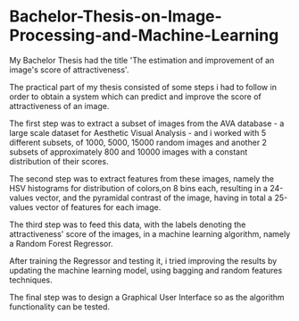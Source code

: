 # Bachelor-Thesis-on-Image-Processing-and-Machine-Learning
My Bachelor Thesis had the title 'The estimation and improvement of an image's score of attractiveness'.

The practical part of my thesis consisted of some steps i had to follow in order to obtain a system which can predict and improve the score of attractiveness of an image.

The first step was to extract a subset of images from the AVA database - a large scale dataset for Aesthetic Visual Analysis - and i worked with 5 different subsets, of 1000, 5000, 15000 random images and another 2 subsets of approximately 800 and 10000 images with a constant distribution of their scores. 

The second step was to extract features from these images, namely the HSV histograms for distribution of colors,on 8 bins each, resulting in a 24-values vector, and the pyramidal contrast of the image, having in total a 25-values vector of features for each image.

The third step was to feed this data, with the labels denoting the attractiveness' score of the images, in a machine learning algorithm, namely a Random Forest Regressor.

After training the Regressor and testing it, i tried improving the results by updating the machine learning model, using bagging and random features techniques.

The final step was to design a Graphical User Interface so as the algorithm functionality can be tested. 
